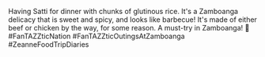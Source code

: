 Having Satti for dinner with chunks of glutinous rice. It's a Zamboanga delicacy that is sweet and spicy, and looks like barbecue! It's made of either beef or chicken by the way, for some reason. A must-try in Zamboanga! 🙂 #FanTAZZticNation #FanTAZZticOutingsAtZamboanga #ZeanneFoodTripDiaries